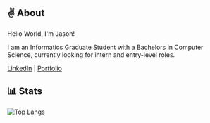 ## ✌ About
Hello World, I'm Jason! 


I am an Informatics Graduate Student with a Bachelors in Computer Science, currently looking for intern and entry-level roles.


[LinkedIn](https://www.linkedin.com/in/jason-tuyen/) | [Portfolio](https://www.jasontuyen.com/about)

## 📊 Stats
[![Top Langs](https://github-readme-stats.vercel.app/api/top-langs/?username=jasontuyen&layout=compact)](https://github.com/anuraghazra/github-readme-stats)

